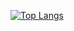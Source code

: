 [![Top Langs](https://github-readme-stats.vercel.app/api/top-langs/?username=edwark43)](https://github.com/anuraghazra/github-readme-stats)
